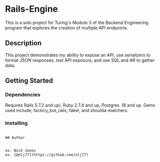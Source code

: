 # Rails-Engine

This is a solo project for Turing's Module 3 of the Backend Engineering program that explores the creation of multiple API endpoints. 

## Description
This project demonstrates my ability to expose an API, use serializers to format JSON responses, test API exposure, and use SQL and AR to gather data. 

## Getting Started

### Dependencies

Requires Rails 5.7.2 and up/, Ruby 2.7.4 and up, Postgres .18 and up. Gems used include; factory_bot_rails, faker, and shoulda-matchers. 

### Installing


```

## Author


ex. Nick Jones
ex. [@nlj77](https://github.com/nlj77)


